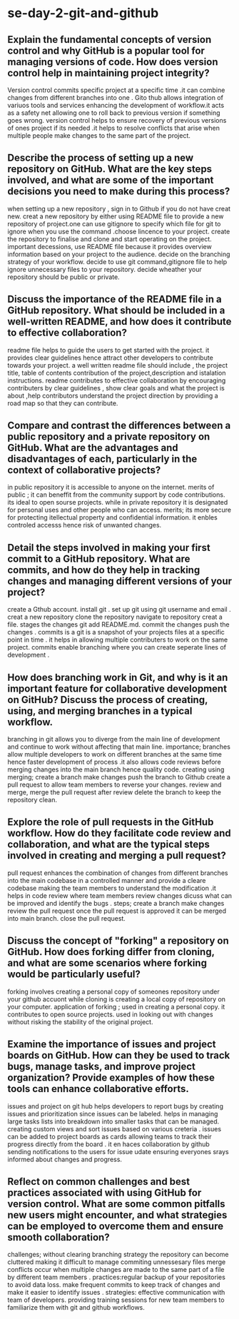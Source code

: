 # se-day-2-git-and-github
## Explain the fundamental concepts of version control and why GitHub is a popular tool for managing versions of code. How does version control help in maintaining project integrity?
Version control commits specific project at a specific time .it can combine changes from different branches into one .
Gito thub allows integration of variuos tools and services enhancing the development of workflow.it acts as a safety net allowing one to roll back to previous version if something goes wrong.
version control helps to ensure recovery of previous versions of ones project if its needed .it helps to resolve conflicts that arise when multiple people make changes to the same part of the project.
## Describe the process of setting up a new repository on GitHub. What are the key steps involved, and what are some of the important decisions you need to make during this process?
when setting up a new repository , sign in to Github if you do not have creat new.
creat a new repository by either using README file to provide a new repository of project.one can use gitignore to specify which file for git to ignore when you use the command .choose lincence to your project.
create the repository to finalise and clone and start operating on the  project.
important decessions,
use README file because it provides overview information based on your project to the audience.
decide on the branching strategy of your workflow.
decide to use git command,gitignore file to help ignore unnecessary files to your repository.
decide wheather your repository should be public or private.
## Discuss the importance of the README file in a GitHub repository. What should be included in a well-written README, and how does it contribute to effective collaboration?
readme file helps to guide the users to get started with the project.
it provides clear guidelines hence attract other developers to contribute towards your project.
a well written readme file should include , the project title, table of contents contribution of the project,description and istalation instructions.
readme contributes to effective collaboration by encouraging contributers by clear guidelines , show clear  goals and what the project is about ,help contributors understand the project direction by providing a road map so that they can contribute.
## Compare and contrast the differences between a public repository and a private repository on GitHub. What are the advantages and disadvantages of each, particularly in the context of collaborative projects?
in public repository it is accessible to anyone on the internet.
merits of public ; it can beneffit from the community support by code contributions.
                   its ideal to open sourse projects.
while in private repository it is designated for personal uses and other people who can access.
merits; its more secure for protecting itellectual property and confidential information.
        it enbles controled accesss hence risk of unwanted changes.
## Detail the steps involved in making your first commit to a GitHub repository. What are commits, and how do they help in tracking changes and managing different versions of your project?
create a Gthub account.
install git .
set up git using git username and email .
creat a new repository 
clone the repository 
navigate to repository 
creat a file.
stages the changes git add README.md.
commit the changes 
push the changes .
commits is a git is a snapshot of your projects files at a specific point in time .
it helps in allowing multiple contributers to work on the same project.
commits enable branching where you can create seperate lines of development .
## How does branching work in Git, and why is it an important feature for collaborative development on GitHub? Discuss the process of creating, using, and merging branches in a typical workflow.
branching in git allows you to diverge from the main line of development and continue to work without affecting that main line.
importance;
branches allow multiple developers to work on different branches at the same time hence faster development of process .it also allows code reviews before merging changes into the main branch hence quality code.
creating using merging;
create a branch 
make changes 
push the branch to Github 
create a pull request to allow team members to reverse your changes.
review and merge, merge the pull request after review
delete the branch to keep the repository clean.
## Explore the role of pull requests in the GitHub workflow. How do they facilitate code review and collaboration, and what are the typical steps involved in creating and merging a pull request?
pull request enhances the combination of changes from different branches into the main codebase in a controlled manner and provide a cleare codebase making the team members to understand the modification .it helps in code review where team members review changes dicuss what can be improved and identify the bugs .
steps;
create a branch 
make changes 
review the pull request
once the pull request is approved it can be merged into main branch. 
close the pull request.
## Discuss the concept of "forking" a repository on GitHub. How does forking differ from cloning, and what are some scenarios where forking would be particularly useful?
forking involves creating a personal copy of someones repository under your github accuont while cloning is creating a local copy of repository on your computer.
application of forking ;
used in creating a personal copy.
it contributes to open source projects.
used in looking out with changes without risking the stability of the original project.
## Examine the importance of issues and project boards on GitHub. How can they be used to track bugs, manage tasks, and improve project organization? Provide examples of how these tools can enhance collaborative efforts.
issues and project on git hub helps developers to report bugs by creating issues and prioritization since issues can be labeled. helps in managing large tasks lists into breakdown into smaller tasks that can be managed.
creating custom views and sort issues based on various creteria . issues can be added to project boards as cards allowing teams to track their progress directly from the board .
it en haces collaboration by github sending notifications to the users for issue udate ensuring everyones srays informed about changes and progress.
## Reflect on common challenges and best practices associated with using GitHub for version control. What are some common pitfalls new users might encounter, and what strategies can be employed to overcome them and ensure smooth collaboration?
challenges;
without clearing branching strategy the repository can become cluttered making it difficult to manage
commiting unnessesary files 
merge conflicts occur when multiple changes are made to the same part of a file by different team members .
practices:regular backup of your repositories to avoid data loss.
          make frequent commits to keep track of changes and make it easier to identify issues .
strategies: effective communication with team of developers.
            providing training sessions for new team members to familiarize them with git and github workflows.
